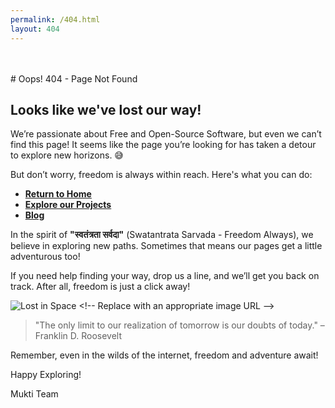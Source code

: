 ```yaml
---
permalink: /404.html
layout: 404
---
```


<br>
<br>
# Oops! 404 - Page Not Found

## Looks like we've lost our way!

We’re passionate about Free and Open-Source Software, but even we can’t find this page! It seems like the page you’re looking for has taken a detour to explore new horizons. 😅

But don’t worry, freedom is always within reach. Here's what you can do:

- **[Return to Home](/)**
- **[Explore our Projects](/projects.html)**
- **[Blog](/blog.html)**

In the spirit of **"स्वतंत्रता सर्वदा"** (Swatantrata Sarvada - Freedom Always), we believe in exploring new paths. Sometimes that means our pages get a little adventurous too!

If you need help finding your way, drop us a line, and we’ll get you back on track. After all, freedom is just a click away!

![Lost in Space]([https://example.com/lost-in-space.jpg](https://www.firstcomicsnews.com/wp-content/uploads/2016/09/Lost-in-Space-logo.png)) <!-- Replace with an appropriate image URL -->

> "The only limit to our realization of tomorrow is our doubts of today." – Franklin D. Roosevelt

Remember, even in the wilds of the internet, freedom and adventure await!

Happy Exploring!

Mukti Team
